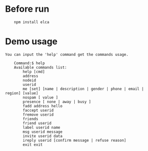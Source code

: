 
# Before run

```shell
    npm install elca
```

# Demo usage

    You can input the 'help' command get the commands usage.

```shell
    Command:$ help
    Available commands list:
        help [cmd]
        address
        nodeid
        userid
        me [set] [name | description | gender | phone | email | region] [value]
        nospam [ value ]
        presence [ none | away | busy ]
        fadd address hello
        faccept userid
        fremove userid
        friends
        friend userid
        label userid name
        msg userid message
        invite userid data
        ireply userid [confirm message | refuse reason]
        exit exit
```

